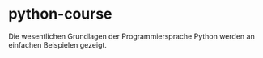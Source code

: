 # python-course
Die wesentlichen Grundlagen der Programmiersprache Python werden an einfachen Beispielen gezeigt.
